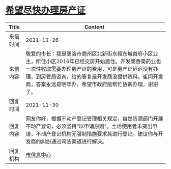 # <a href="http://www.shangluo.gov.cn/zmhd/ldxxxx.jsp?urltype=leadermail.LeaderMailContentUrl&wbtreeid=1112&leadermailid=8261">希望尽快办理房产证</a>
|Title|Content|
|:---:|---|
|来信时间|2021-11-26|
|来信内容|敬爱的市长：我是商洛市商州区北新街东段东城首府小区业主，所住小区2016年已经交房开始居住。开发商香菊药业也一次性收取需要办理房产证的费用，可是房产证迟迟没有办理，到房管局咨询，给的答复是开发商没提供资料。崔问开发商，答案永远是明年办。希望市政府能帮忙协调办理，谢谢了。|
|回复时间|2021-11-30|
|回复内容|网友你好，根据不动产登记管理相关规定，自然资源部门开展不动产登记，必须坚持“以申请原则”。土地使用者未提出申请，不动产登记机构无强制措施要求其进行登记。建议你与开发商的纠纷通过司法渠道进行解决。|
|回复机构|<a href="../../categories/agencies/市信息中心.md">市信息中心</a>|
